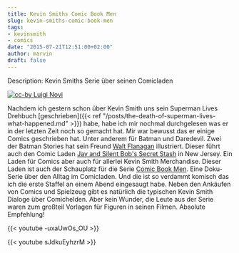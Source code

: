 ```yaml
---
title: Kevin Smiths Comic Book Men
slug: kevin-smiths-comic-book-men
tags:
- kevinsmith
- comics
date: "2015-07-21T12:51:00+02:00"
author: marvin
draft: false
---
```

Description: Kevin Smiths Serie über seinen Comicladen

[![cc-by Luigi Novi](/images/secret_stash.jpg)](https://commons.wikimedia.org/wiki/File:7.9.12SecretStashByLuigiNovi2.jpg)

Nachdem ich gestern schon über Kevin Smith uns sein Superman Lives Drehbuch [geschrieben]({{< ref "/posts/the-death-of-superman-lives-what-happened.md" >}}) habe, habe ich mir nochmal durchgelesen was er in der letzten Zeit noch so gemacht hat. Mir war bewusst das er einige Comics geschrieben hat. Unter anderem für Batman und Daredevil. Zwei der Batman Stories hat sein Freund [Walt Flanagan](https://en.wikipedia.org/wiki/Walt_Flanagan) illustriert. Dieser führt auch den Comic Laden [Jay and Silent Bob's Secret Stash](https://en.wikipedia.org/wiki/Jay_and_Silent_Bob%27s_Secret_Stash) in New Jersey. Ein Laden für Comics aber auch für allerlei Kevin Smith Merchandise. Dieser Laden ist auch der Schauplatz für die Serie [Comic Book Men](https://en.wikipedia.org/wiki/Comic_Book_Men). Eine Doku-Serie über den Alltag im Comicladen. Und die ist so verdammt komisch das ich die erste Staffel an einem Abend eingesaugt habe. Neben den Ankäufen von Comics und Spielzeug gibt es natürlich die typischen Kevin Smith Dialoge über Comichelden. Aber kein Wunder, die Leute aus der Serie waren zum großteil Vorlagen für Figuren in seinen Filmen. Absolute Empfehlung!

{{< youtube -uxaUwOs_OU >}}

{{< youtube sJdkuEyhzrM >}}
